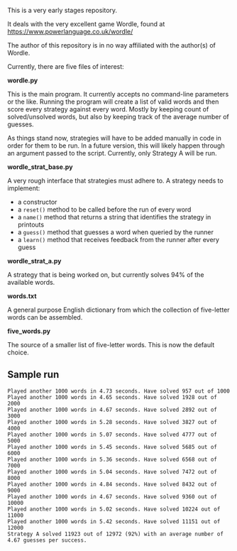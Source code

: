 This is a very early stages repository.

It deals with the very excellent game Wordle, found at https://www.powerlanguage.co.uk/wordle/

The author of this repository is in no way affiliated with the author(s) of Wordle.

Currently, there are five files of interest:

**wordle.py**

This is the main program. It currently accepts no command-line parameters or the like. Running the program will create a list of valid words and then score every strategy against every word. Mostly by keeping count of solved/unsolved words, but also by keeping track of the average number of guesses.

As things stand now, strategies will have to be added manually in code in order for them to be run. In a future version, this will likely happen through an argument passed to the script. Currently, only Strategy A will be run.

**wordle_strat_base.py**

A very rough interface that strategies must adhere to. A strategy needs to implement:

* a constructor
* a `reset()` method to be called before the run of every word
* a `name()` method that returns a string that identifies the strategy in printouts
* a `guess()` method that guesses a word when queried by the runner
* a `learn()` method that receives feedback from the runner after every guess

**wordle_strat_a.py**

A strategy that is being worked on, but currently solves 94% of the available words.

**words.txt**

A general purpose English dictionary from which the collection of five-letter words can be assembled.

**five_words.py**

The source of a smaller list of five-letter words. This is now the default choice.

## Sample run

```Scoring strategy: Strategy A. Will play 12972 words.
Played another 1000 words in 4.73 seconds. Have solved 957 out of 1000
Played another 1000 words in 4.65 seconds. Have solved 1928 out of 2000
Played another 1000 words in 4.67 seconds. Have solved 2892 out of 3000
Played another 1000 words in 5.28 seconds. Have solved 3827 out of 4000
Played another 1000 words in 5.07 seconds. Have solved 4777 out of 5000
Played another 1000 words in 5.45 seconds. Have solved 5685 out of 6000
Played another 1000 words in 5.36 seconds. Have solved 6568 out of 7000
Played another 1000 words in 5.04 seconds. Have solved 7472 out of 8000
Played another 1000 words in 4.84 seconds. Have solved 8432 out of 9000
Played another 1000 words in 4.67 seconds. Have solved 9360 out of 10000
Played another 1000 words in 5.02 seconds. Have solved 10224 out of 11000
Played another 1000 words in 5.42 seconds. Have solved 11151 out of 12000
Strategy A solved 11923 out of 12972 (92%) with an average number of 4.67 guesses per success.
